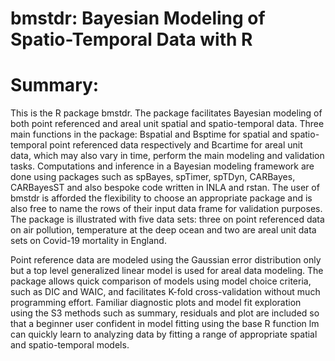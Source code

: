 # bmstdr: Bayesian Modeling of Spatio-Temporal Data with R

# Summary:

This is the R package bmstdr. The package facilitates Bayesian modeling
of both point referenced and areal unit spatial and spatio-temporal
data. Three main functions in the package: Bspatial and Bsptime for
spatial and spatio-temporal point referenced data respectively and
Bcartime for areal unit data, which may also vary in time, perform the
main modeling and validation tasks. Computations and inference in a
Bayesian modeling framework are done using packages such as spBayes,
spTimer, spTDyn, CARBayes, CARBayesST and also bespoke code written in
INLA and rstan. The user of bmstdr is afforded the flexibility to choose
an appropriate package and is also free to name the rows of their input
data frame for validation purposes. The package is illustrated with five
data sets: three on point referenced data on air pollution, temperature
at the deep ocean and two are areal unit data sets on Covid-19 mortality
in England.

Point reference data are modeled using the Gaussian error distribution
only but a top level generalized linear model is used for areal data
modeling. The package allows quick comparison of models using model
choice criteria, such as DIC and WAIC, and facilitates K-fold
cross-validation without much programming effort. Familiar diagnostic
plots and model fit exploration using the S3 methods such as summary,
residuals and plot are included so that a beginner user confident in
model fitting using the base R function lm can quickly learn to
analyzing data by fitting a range of appropriate spatial and
spatio-temporal models.
